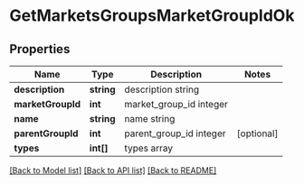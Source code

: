 # GetMarketsGroupsMarketGroupIdOk

## Properties
Name | Type | Description | Notes
------------ | ------------- | ------------- | -------------
**description** | **string** | description string | 
**marketGroupId** | **int** | market_group_id integer | 
**name** | **string** | name string | 
**parentGroupId** | **int** | parent_group_id integer | [optional] 
**types** | **int[]** | types array | 

[[Back to Model list]](../README.md#documentation-for-models) [[Back to API list]](../README.md#documentation-for-api-endpoints) [[Back to README]](../README.md)


